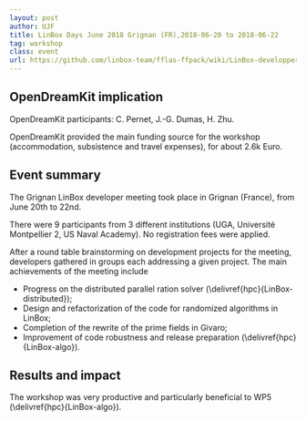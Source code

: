 ```yaml
---
layout: post
author: UJF
title: LinBox Days June 2018 Grignan (FR),2018-06-20 to 2018-06-22
tag: workshop
class: event
url: https://github.com/linbox-team/fflas-ffpack/wiki/LinBox-developper-meeting-in-Grignan
---
```


## OpenDreamKit implication




OpenDreamKit participants: C. Pernet, J.-G. Dumas, H. Zhu.

OpenDreamKit provided the main funding source for the workshop (accommodation,
subsistence and travel expenses), for about 2.6k Euro.

## Event summary




The Grignan LinBox developer meeting took place in Grignan (France), from June
20th to 22nd.

There were 9 participants from 3 different institutions (UGA, Université
Montpellier 2, US Naval Academy).
No registration fees were applied.

After a round table brainstorming on development projects for the meeting,
developers gathered in groups each addressing a given project.
The main achievements of the meeting include


* Progress on the distributed parallel ration solver (\delivref{hpc}{LinBox-distributed});
* Design and refactorization of the code for randomized algorithms in LinBox;
* Completion of the rewrite of the prime fields in Givaro;
* Improvement of code robustness and release preparation (\delivref{hpc}{LinBox-algo}).




## Results and impact





The workshop was very productive and particularly beneficial to WP5 (\delivref{hpc}{LinBox-algo}).

